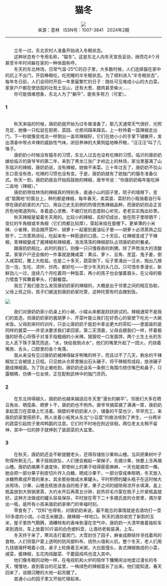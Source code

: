 # <center>猫冬</center>

<div align=center><img src="http://fslib.vip.qikan.cn/img.ashx?key=%d7%f7%d5%df%a3%ba%cd%f5%ce%c4%be%b2"></div>

<center>来源：意林   ISSN号：1007-3841   2024年2期</center>

* * *

<br>　　立冬一过，东北农村人准备开始进入冬眠状态。  
　　这种状态有个专用名称，“猫冬”。这是东北人向冬天宣告妥协，继而花4个月甚至半年时间躲在家的一种体面称呼。  
　　冬天的东北林场，日常气温-25℃的日子里，大多数时候，人们选择猫在家中的炕上不出门，开启睁眼吃，吃完睡的半冬眠状态。为了顺利进入“半冬眠状态”，每年冬日前，人们会同时开启一年里最繁忙的日子：随处可见堆成小山的大白菜，家家户户都在使劲囤的壮观土豆山，还有大葱、腊肉甚至柴火……  
　　你可能很难想象，东北人为了“躺平”，能有多努力（可爱）。

### 1

  
<br>　　秋天来临的时候，唐奶奶就开始为过冬做准备了。那几天通常天气很好，光照充足，她像一只松鼠在厨房、菜园、仓房间蹿来蹿去。上一秒拎着一篮辣椒走出门，下一秒就像变戏法一样倒出一盖帘辣椒籽，它们在她小小的手掌下铺散开，发出清香中带点辛辣的威胁性气味，闭目养神的大黄狗猛地睁开眼，“汪汪汪”叫了几嗓子。  
　　唐奶奶小时候没有猫冬的习惯，东北人过去也没有吃辣的习惯。临沂的唐奶奶嫁给临沂的唐爷爷的第二年，来到了黑龙江张广才岭边上的林场，家当里塞满了山东临沂的辣椒，唐奶奶说，没有辣椒，她做不来菜。三十年过去了，唐奶奶不仅山东口音没有改，吃辣的习惯也没有变。于是，唐奶奶就有了她独门的猫冬准备仪式。秋天一到，唐奶奶就会开始捣鼓她的辣椒，唐爷爷说：“你唐奶奶每年能吃掉二亩地（辣椒）。”  
　　唐奶奶带给林场的辣椒真的特别多，直通小山的园子里，院子的墙根下，变成“苗圃地”的窗台上，种的都是辣椒，每年春天，卖菜苗、菜籽的小贩骑着自行车停在唐奶奶家的大门口，用自己史无前例的热情兜售辣椒品种，而唐奶奶则会正言厉色地喝退狗叫，本着虚心求教、不被打扰的态度耐心听完，老老实实掏出钞票。  
　　秋天辣椒是留着冬天用的。比较小的辣椒，去籽切成丝，放在院子里晾晒干；变红的牛角椒或羊角椒（它们肉都比较厚），穿起来挂在屋檐下。更单薄的小米辣、小雀辣，则会跟芹菜叶、胡萝卜一起塞到酱油坛子里——胡萝卜必须蒸熟之后晾干，二次蒸熟进坛，吃起来有一种筋道的口感。二十天后，红辣椒变成了干辣椒，青辣椒變成了酱辣椒和辣椒酱，浩浩荡荡的辣椒部队占领唐奶奶的餐桌。  
　　跟唐奶奶相比，此时的我们，则像一只只慢吞吞的刺猬。除了声势浩大的渍酸菜，家家户户还会做的一件事就是腌咸菜：黄瓜、萝卜、豆角、苤蓝、鬼子姜，倒入咸菜缸，撒上大粒盐。也是二十多天，蔬菜倒下，坛子里涌出一汪水，掏出几根泡一泡，生吃、凉拌、炒肉，都好吃——至少冬天的头几日。只可惜冬季漫长，新鲜劲儿一过，连续几个月吃着同一种饭菜，再小的孩子也会皱着眉头，在父母的极力喂食下挥舞着拳头，打翻餐盘。  
　　我忘了我们是怎么发现唐奶奶家的辣椒的，大概是出于邻里之间的相互协助，父母上班之际，孩子们被送到唐奶奶家托管，这种托管有时会蹭到饭。

![](http://img.resource.qikan.cn/markvip/qkimages/yili/yili202402/yili20240229-1-l.jpg)

  
　　我们对唐奶奶家小炕桌上的小碗、小碟从来都是跃跃欲试的。辣椒通常不是我们的首选，但唐奶奶家的酱胡萝卜、芹菜叶能让我们在好奇心的驱使下吃光一大碗米饭。父母到来时的训斥，只会让唐奶奶于尴尬中拿出更大的茶缸——里面装的是同样的酱菜——并坚决要求我们拿回家。第二天清晨，父母会跟我们一样，怀着极强的好奇心将筷子对准手指粗细的小米辣，狠狠咬一口发面饼。两个土生土长的东北人丢下筷子落荒而逃，“水，快给我倒点水”，他们的嘴里升起了一团火，灼烧着嘴唇、舌头，口腔里的各个角落。  
　　我从来没有见过唐奶奶被辣得龇牙咧嘴的样子，而且过不了几天，剩余的干辣椒加工会被提上日程。只见她从仓房里搬出石头碾子，将干辣椒剪成段，放进碾子磨成辣椒面。为了防止被呛到，唐奶奶还会系一条倒三角围巾捂住嘴巴和鼻子，只露眼睛，仿佛一位女侠，正在配制武林中的独门灵药。

### 2

  
　　在东北待得越久，唐奶奶也越来越适应冬天里“漫长的躺平”。邻居们大多在晒豆角丝、晒茄条、晒萝卜干，唐奶奶也不例外。唐爷爷摘菜摘了满满一筐，唐奶奶拿起菜刀在菜墩上忙活着。隔壁的李奶奶家人少，储备的干菜也少，早早完工，来唐奶奶家里搭把手。两人坐着小板凳从东北“小豆腐”的做法唠到了养生，一分两半的蔬菜引起院子里鸡鸭鹅的注意。它们时不时地在附近徘徊，两位老太太稍不留神，其中一位的脖子就伸到了装蔬菜的大盆里。

### 3

  
　　在秋天，唐奶奶还会不断提醒老头，还得存储些沙果和山楂。当风把果树叶子吹得所剩无几，果子摇摇欲坠，人们便会搬起一架梯子，先摘沙果，快要上冻再摘山楂。唐奶奶摘果子速度快，即使树上的果子结得密密麻麻，一天也能摘完一棵。她会把一部分果子削皮切片拌入白糖，晒成沙果干，一部分穿成串晾晒，冬天放入冰糖熬煮成开胃的果水，其余那些做成水果罐头。平时积攒的罐头瓶子在这时候大派用场，沙果、山楂去核放进各自的瓶子里，果子之间的缝隙用凉开水填满，盖上瓶盖放到大铁锅里蒸，大约水开后再蒸五分钟，趁热将毛巾蒙在瓶子上拧紧瓶盖就好。这种方法做成的罐头容易保存，平时放在零下二十多摄氏度的仓房里，偶尔拿出一瓶，是所有小孩来唐奶奶家串门的幸福时刻。  
　　零食有了，“饮料”也得有，对唐奶奶来说，最不能忘的事情就是去酒坊打一壶50多度的小烧。小烧玉米酿造，跟辣椒一样呛口。秋天的酒坊收完了新割的玉米，屋子里热气腾腾，酒糟特有的香味弥漫在空气中，唐奶奶一大清早推着独轮车来到酒坊，车上放着50斤装的白色塑料壶，让酒坊老板装满，上车。  
　　冬天终于来了，寒风击打着房门，大雪封住了园子，麻雀成群结伴寻找着鸡的食物。人们将窗户蒙上透明的防风塑料布，烧热火墙和火炕，整个冬天，老人们用九钱玻璃杯喝着小烧，桌子上轮换着玉米粥，大白面馒头，各式辣椒做成的小菜，咸菜，酱辣椒，五花肉炖酸菜、干蘑菇炖鸡也混入其中。  
　　他们像冬眠的动物一样，在电视机和火炉的陪伴下慵懒闲淡地度过漫长的冬天，慢慢地，直到窗台的花盆里，一株绿色的辣椒苗长了出来。他们就知道，春天回来了，该跟沉睡的大地一起苏醒了。  
　　直通小山的园子里又开始忙碌起来。
